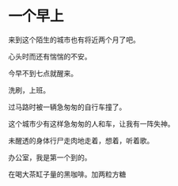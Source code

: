 # 一个早上

来到这个陌生的城市也有将近两个月了吧。

心头时而还有惴惴的不安。

今早不到七点就醒来。

洗刷，上班。

过马路时被一辆急匆匆的自行车撞了。

这个城市少有这样急匆匆的人和车，让我有一阵失神。

未醒透的身体行尸走肉地走着，想着，听着歌。

办公室，我是第一个到的。



在喝大茶缸子量的黑咖啡。加两粒方糖